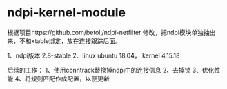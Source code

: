 # ndpi-kernel-module

根据项目https://github.com/betolj/ndpi-netfilter 修改，把ndpi模块单独抽出来，不和xtable绑定，放在连接跟踪后面。


1、ndpi版本 2.8-stable
2、linux ubuntu 18.04， kernel 4.15.18

后续的工作：
1、使用conntrack替换掉ndpi中的连接信息
2、去掉锁
3、优化性能
4、将规则匹配作成配置，以便更新
